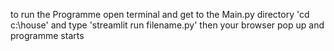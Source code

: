 to run the Programme open terminal and get to the Main.py directory 'cd c:\house' and type 'streamlit run filename.py'
then your browser pop up and programme starts
